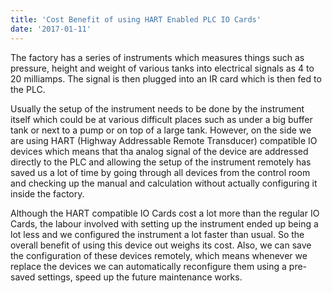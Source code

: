 ```yaml
---
title: 'Cost Benefit of using HART Enabled PLC IO Cards'
date: '2017-01-11'
---
```


The factory has a series of instruments which measures things such as pressure, height and weight of various tanks into electrical signals as 4 to 20 milliamps. The signal is then plugged into an IR card which is then fed to the PLC. 

Usually the setup of the instrument needs to be done by the instrument itself which could be at various difficult places such as under a big buffer tank or next to a pump or on top of a large tank. However, on the side we are using HART (Highway Addressable Remote Transducer) compatible IO devices which means that tha analog signal of the device are addressed directly to the PLC and allowing the setup of the instrument remotely has saved us a lot of time by going through all devices from the control room and checking up the manual and calculation without actually configuring it inside the factory. 

Although the HART compatible IO Cards cost a lot more than the regular IO Cards, the labour involved with setting up the instrument ended up being a lot less and we configured the instrument a lot faster than usual. So the overall  benefit of using this device out weighs its cost. Also, we can save the configuration of these devices remotely, which means whenever we replace the devices we can automatically reconfigure them using a pre-saved settings, speed up the future maintenance works. 